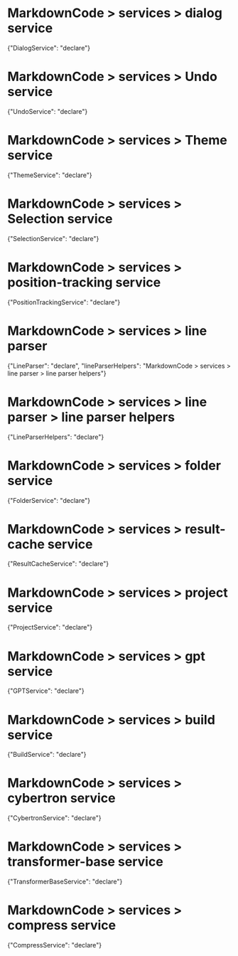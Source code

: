 # MarkdownCode > services > dialog service
{"DialogService": "declare"}
# MarkdownCode > services > Undo service
{"UndoService": "declare"}
# MarkdownCode > services > Theme service
{"ThemeService": "declare"}
# MarkdownCode > services > Selection service
{"SelectionService": "declare"}
# MarkdownCode > services > position-tracking service
{"PositionTrackingService": "declare"}
# MarkdownCode > services > line parser
{"LineParser": "declare", "lineParserHelpers": "MarkdownCode > services > line parser > line parser helpers"}
# MarkdownCode > services > line parser > line parser helpers
{"LineParserHelpers": "declare"}
# MarkdownCode > services > folder service
{"FolderService": "declare"}
# MarkdownCode > services > result-cache service
{"ResultCacheService": "declare"}
# MarkdownCode > services > project service
{"ProjectService": "declare"}
# MarkdownCode > services > gpt service
{"GPTService": "declare"}
# MarkdownCode > services > build service
{"BuildService": "declare"}
# MarkdownCode > services > cybertron service
{"CybertronService": "declare"}
# MarkdownCode > services > transformer-base service
{"TransformerBaseService": "declare"}
# MarkdownCode > services > compress service
{"CompressService": "declare"}
